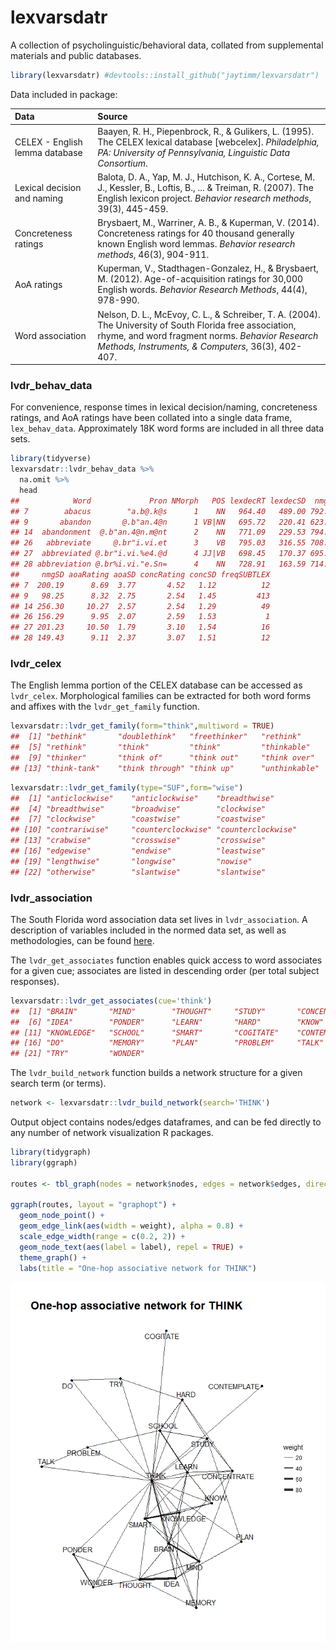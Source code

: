 lexvarsdatr
===========

A collection of psycholinguistic/behavioral data, collated from supplemental materials and public databases.

``` r
library(lexvarsdatr) #devtools::install_github("jaytimm/lexvarsdatr")
```

Data included in package:

| Data                           | Source                                                                                                                                                                                                            |
|:-------------------------------|:------------------------------------------------------------------------------------------------------------------------------------------------------------------------------------------------------------------|
| CELEX - English lemma database | Baayen, R. H., Piepenbrock, R., & Gulikers, L. (1995). The CELEX lexical database \[webcelex\]. *Philadelphia, PA: University of Pennsylvania, Linguistic Data Consortium*.                                       |
| Lexical decision and naming    | Balota, D. A., Yap, M. J., Hutchison, K. A., Cortese, M. J., Kessler, B., Loftis, B., ... & Treiman, R. (2007). The English lexicon project. *Behavior research methods*, 39(3), 445-459.                         |
| Concreteness ratings           | Brysbaert, M., Warriner, A. B., & Kuperman, V. (2014). Concreteness ratings for 40 thousand generally known English word lemmas. *Behavior research methods*, 46(3), 904-911.                                     |
| AoA ratings                    | Kuperman, V., Stadthagen-Gonzalez, H., & Brysbaert, M. (2012). Age-of-acquisition ratings for 30,000 English words. *Behavior Research Methods*, 44(4), 978-990.                                                  |
| Word association               | Nelson, D. L., McEvoy, C. L., & Schreiber, T. A. (2004). The University of South Florida free association, rhyme, and word fragment norms. *Behavior Research Methods, Instruments, & Computers*, 36(3), 402-407. |

### lvdr\_behav\_data

For convenience, response times in lexical decision/naming, concreteness ratings, and AoA ratings have been collated into a single data frame, `lex_behav_data`. Approximately 18K word forms are included in all three data sets.

``` r
library(tidyverse)
lexvarsdatr::lvdr_behav_data %>%
  na.omit %>%
  head
##            Word             Pron NMorph   POS lexdecRT lexdecSD  nmgRT
## 7        abacus        "a.b@.k@s      1    NN   964.40   489.00 792.69
## 9       abandon       @.b"an.4@n      1 VB|NN   695.72   220.41 623.96
## 14  abandonment  @.b"an.4@n.m@nt      2    NN   771.09   229.53 794.70
## 26   abbreviate     @.br"i.vi.et      3    VB   795.03   316.55 708.44
## 27  abbreviated @.br"i.vi.%e4.@d      4 JJ|VB   698.45   170.37 695.63
## 28 abbreviation @.br%i.vi."e.Sn=      4    NN   728.91   163.59 714.93
##     nmgSD aoaRating aoaSD concRating concSD freqSUBTLEX
## 7  200.19      8.69  3.77       4.52   1.12          12
## 9   98.25      8.32  2.75       2.54   1.45         413
## 14 256.30     10.27  2.57       2.54   1.29          49
## 26 156.29      9.95  2.07       2.59   1.53           1
## 27 201.23     10.50  1.79       3.10   1.54          16
## 28 149.43      9.11  2.37       3.07   1.51          12
```

### lvdr\_celex

The English lemma portion of the CELEX database can be accessed as `lvdr_celex`. Morphological families can be extracted for both word forms and affixes with the `lvdr_get_family` function.

``` r
lexvarsdatr::lvdr_get_family(form="think",multiword = TRUE)
##  [1] "bethink"       "doublethink"   "freethinker"   "rethink"      
##  [5] "rethink"       "think"         "think"         "thinkable"    
##  [9] "thinker"       "think of"      "think out"     "think over"   
## [13] "think-tank"    "think through" "think up"      "unthinkable"
```

``` r
lexvarsdatr::lvdr_get_family(type="SUF",form="wise")
##  [1] "anticlockwise"    "anticlockwise"    "breadthwise"     
##  [4] "breadthwise"      "broadwise"        "clockwise"       
##  [7] "clockwise"        "coastwise"        "coastwise"       
## [10] "contrariwise"     "counterclockwise" "counterclockwise"
## [13] "crabwise"         "crosswise"        "crosswise"       
## [16] "edgewise"         "endwise"          "leastwise"       
## [19] "lengthwise"       "longwise"         "nowise"          
## [22] "otherwise"        "slantwise"        "slantwise"
```

### lvdr\_association

The South Florida word association data set lives in `lvdr_association`. A description of variables included in the normed data set, as well as methodologies, can be found [here](http://w3.usf.edu/FreeAssociation/).

The `lvdr_get_associates` function enables quick access to word associates for a given cue; associates are listed in descending order (per total subject responses).

``` r
lexvarsdatr::lvdr_get_associates(cue='think')
##  [1] "BRAIN"       "MIND"        "THOUGHT"     "STUDY"       "CONCENTRATE"
##  [6] "IDEA"        "PONDER"      "LEARN"       "HARD"        "KNOW"       
## [11] "KNOWLEDGE"   "SCHOOL"      "SMART"       "COGITATE"    "CONTEMPLATE"
## [16] "DO"          "MEMORY"      "PLAN"        "PROBLEM"     "TALK"       
## [21] "TRY"         "WONDER"
```

The `lvdr_build_network` function builds a network structure for a given search term (or terms).

``` r
network <- lexvarsdatr::lvdr_build_network(search='THINK')
```

Output object contains nodes/edges dataframes, and can be fed directly to any number of network visualization R packages.

``` r
library(tidygraph)
library(ggraph)

routes <- tbl_graph(nodes = network$nodes, edges = network$edges, directed = TRUE) 

ggraph(routes, layout = "graphopt") +
  geom_node_point() +
  geom_edge_link(aes(width = weight), alpha = 0.8) + 
  scale_edge_width(range = c(0.2, 2)) +
  geom_node_text(aes(label = label), repel = TRUE) +
  theme_graph() +
  labs(title = "One-hop associative network for THINK")
```

![](README-unnamed-chunk-9-1.png)
